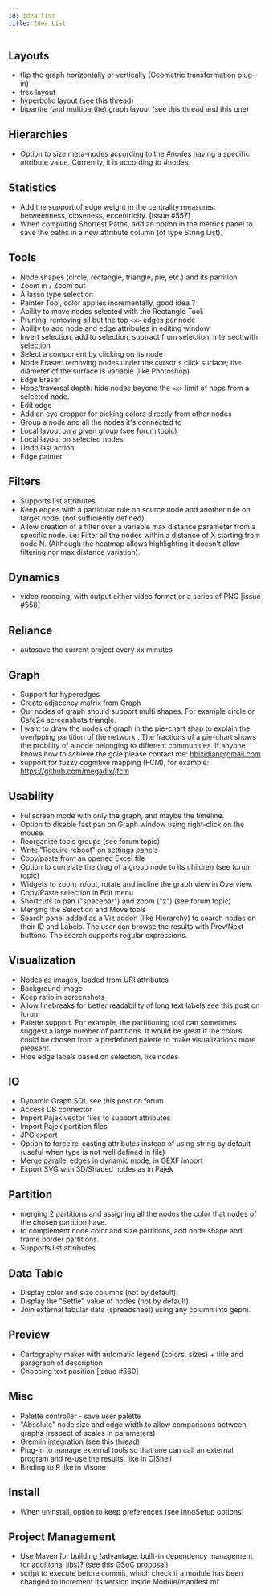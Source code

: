 ```yaml
---
id: idea-list
title: Idea List
---
```


## Layouts

* flip the graph horizontally or vertically (Geometric transformation plug-in)
* tree layout
* hyperbolic layout (see this thread)
* bipartite (and multipartite) graph layout (see this thread and this one)

## Hierarchies

* Option to size meta-nodes according to the #nodes having a specific attribute value. Currently, it is according to #nodes.

## Statistics

* Add the support of edge weight in the centrality measures: betweenness, closeness, eccentricity. [issue #557]
* When computing Shortest Paths, add an option in the metrics panel to save the paths in a new attribute column (of type String List).

## Tools

* Node shapes (circle, rectangle, triangle, pie, etc.) and its partition
* Zoom in / Zoom out
* A lasso type selection
* Painter Tool, color applies incrementally, good idea ?
* Ability to move nodes selected with the Rectangle Tool.
* Pruning: removing all but the top `<x>` edges per node
* Ability to add node and edge attributes in editing window
* Invert selection, add to selection, subtract from selection, intersect with selection
* Select a component by clicking on its node
* Node Eraser: removing nodes under the cursor's click surface; the diameter of the surface is variable (like Photoshop)
* Edge Eraser
* Hops/traversal depth: hide nodes beyond the `<x>` limit of hops from a selected node.
* Edit edge
* Add an eye dropper for picking colors directly from other nodes
* Group a node and all the nodes it's connected to
* Local layout on a given group (see forum topic)
* Local layout on selected nodes
* Undo last action
* Edge painter

## Filters

* Supports list attributes
* Keep edges with a particular rule on source node and another rule on target node. (not sufficiently defined)
* Allow creation of a filter over a variable max distance parameter from a specific node. i.e: Filter all the nodes within a distance of X starting from node N. (Although the heatmap allows highlighting it doesn't allow filtering nor max distance variation).

## Dynamics

* video recoding, with output either video format or a series of PNG [issue #558]

## Reliance

* autosave the current project every xx minutes

## Graph

* Support for hyperedges
* Create adjacency matrix from Graph
* Our nodes of graph should support multi shapes. For example circle or Cafe24 screenshots triangle.
* I want to draw the nodes of graph in the pie-chart shap to explain the overlpping partition of the network . The fractions of a pie-chart shows the probility of a node belonging to different communities. If anyone knows how to achieve the gole please contact me: hblxidian@gmail.com
* support for fuzzy cognitive mapping (FCM), for example: https://github.com/megadix/jfcm

## Usability

* Fullscreen mode with only the graph, and maybe the timeline.
* Option to disable fast pan on Graph window using right-click on the mouse.
* Reorganize tools groups (see forum topic)
* Write "Require reboot" on settings panels
* Copy/paste from an opened Excel file
* Option to correlate the drag of a group node to its children (see forum topic)
* Widgets to zoom in/out, rotate and incline the graph view in Overview.
* Copy/Paste selection in Edit menu
* Shortcuts to pan ("spacebar") and zoom ("z") (see forum topic)
* Merging the Selection and Move tools
* Search panel added as a Viz addon (like Hierarchy) to search nodes on their ID and Labels. The user can browse the results with Prev/Next buttons. The search supports regular expressions.

## Visualization

* Nodes as images, loaded from URI attributes
* Background image
* Keep ratio in screenshots
* Allow linebreaks for better readability of long text labels see this post on forum
* Palette support. For example, the partitioning tool can sometimes suggest a large number of partitions. It would be great if the colors could be chosen from a predefined palette to make visualizations more pleasant.
* Hide edge labels based on selection, like nodes

## IO

* Dynamic Graph SQL see this post on forum
* Access DB connector
* Import Pajek vector files to support attributes
* Import Pajek partition files
* JPG export
* Option to force re-casting attributes instead of using string by default (useful when type is not well defined in file)
* Merge parallel edges in dynamic mode, in GEXF import
* Export SVG with 3D/Shaded nodes as in Pajek

## Partition

* merging 2 partitions and assigning all the nodes the color that nodes of the chosen partition have.
* to complement node color and size partitions, add node shape and frame border partitions.
* Supports list attributes

## Data Table

* Display color and size columns (not by default).
* Display the "Settle" value of nodes (not by default).
* Join external tabular data (spreadsheet) using any column into gephi.

## Preview

* Cartography maker with automatic legend (colors, sizes) + title and paragraph of description
* Choosing text position [issue #560]

## Misc

* Palette controller - save user palette
* "Absolute" node size and edge width to allow comparisons between graphs (respect of scales in parameters)
* Gremlin integration (see this thread)
* Plug-in to manage external tools so that one can call an external program and re-use the results, like in CIShell
* Binding to R like in Visone

## Install

* When uninstall, option to keep preferences (see InnoSetup options)

## Project Management

* Use Maven for building (advantage: built-in dependency management for additional libs)? (see this GSoC proposal)
* script to execute before commit, which check if a module has been changed to increment its version inside Module/manifest.mf